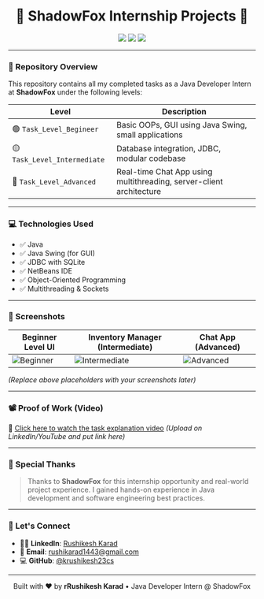 <h1 align="center">🚀 ShadowFox Internship Projects 🚀</h1>

<p align="center">
  <img src="https://img.shields.io/badge/Internship%20Completed-100%25-brightgreen?style=flat-square" />
  <img src="https://img.shields.io/badge/Java-NetBeans-blue?style=flat-square" />
  <img src="https://img.shields.io/badge/Level-Beginner%20%7C%20Intermediate%20%7C%20Advanced-orange?style=flat-square" />
</p>

---

### 📁 Repository Overview

This repository contains all my completed tasks as a Java Developer Intern at **ShadowFox** under the following levels:

| Level | Description |
|-------|-------------|
| 🟢 `Task_Level_Begineer` | Basic OOPs, GUI using Java Swing, small applications |
| 🟡 `Task_Level_Intermediate` | Database integration, JDBC, modular codebase |
| 🔴 `Task_Level_Advanced` | Real-time Chat App using multithreading, server-client architecture |

---

### 💻 Technologies Used

- ✅ Java
- ✅ Java Swing (for GUI)
- ✅ JDBC with SQLite
- ✅ NetBeans IDE
- ✅ Object-Oriented Programming
- ✅ Multithreading & Sockets

---

### 📸 Screenshots

| Beginner Level UI | Inventory Manager (Intermediate) | Chat App (Advanced) |
|-------------------|------------------------------|---------------------|
| ![Beginner]([https://user-images.githubusercontent.com/placeholder-beginner](https://i.postimg.cc/65xM97G9/beginner.png)) | ![Intermediate](https://user-images.githubusercontent.com/placeholder-intermediate) | ![Advanced](https://user-images.githubusercontent.com/placeholder-advanced) |

*(Replace above placeholders with your screenshots later)*

---

### 📽️ Proof of Work (Video)

🔗 [Click here to watch the task explanation video](#) *(Upload on LinkedIn/YouTube and put link here)*

---

### 🙏 Special Thanks

> Thanks to **ShadowFox** for this internship opportunity and real-world project experience. I gained hands-on experience in Java development and software engineering best practices.

---

### 🔗 Let's Connect

- 👨‍💼 **LinkedIn**: [Rushikesh Karad]((https://www.linkedin.com/in/rushikeshkarad2/))
- 📧 **Email**: rushikarad1443@gmail.com
- 💻 **GitHub**: [@krushikesh23cs](https://github.com/krushikesh23cs)

---

<p align="center">
  Built with ❤️ by <strong>rRushikesh Karad</strong> • Java Developer Intern @ ShadowFox
</p>
